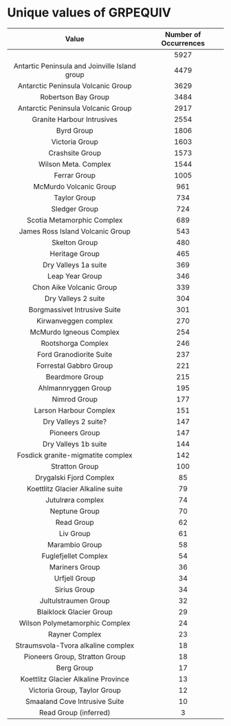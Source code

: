 
Unique values of GRPEQUIV
=========================

|Value|Number of Occurrences|
| :---: | :---: |
| |5927|
|Antartic Peninsula and Joinville Island group |4479|
|Antarctic Peninsula Volcanic Group |3629|
|Robertson Bay Group|3484|
|Antarctic Peninsula Volcanic Group|2917|
|Granite Harbour Intrusives|2554|
|Byrd Group|1806|
|Victoria Group|1603|
|Crashsite Group|1573|
|Wilson Meta. Complex|1544|
|Ferrar Group|1005|
|McMurdo Volcanic Group|961|
|Taylor Group|734|
|Sledger Group|724|
|Scotia Metamorphic Complex|689|
|James Ross Island Volcanic Group|543|
|Skelton Group|480|
|Heritage Group|465|
|Dry Valleys 1a suite|369|
|Leap Year Group|346|
|Chon Aike Volcanic Group|339|
|Dry Valleys 2 suite|304|
|Borgmassivet Intrusive Suite|301|
|Kirwanveggen complex|270|
|McMurdo Igneous Complex|254|
|Rootshorga Complex|246|
|Ford Granodiorite Suite|237|
|Forrestal Gabbro Group|221|
|Beardmore Group|215|
|Ahlmannryggen Group|195|
|Nimrod Group|177|
|Larson Harbour Complex|151|
|Dry Valleys 2 suite?|147|
|Pioneers Group|147|
|Dry Valleys 1b suite|144|
|Fosdick granite-migmatite complex|142|
|Stratton Group|100|
|Drygalski Fjord Complex|85|
|Koettlitz Glacier Alkaline suite|79|
|Jutulrøra complex|74|
|Neptune Group|70|
|Read Group|62|
|Liv Group|61|
|Marambio Group|58|
|Fuglefjellet Complex|54|
|Mariners Group|36|
|Urfjell Group|34|
|Sirius Group|34|
|Jultulstraumen Group|32|
|Blaiklock Glacier Group|29|
|Wilson Polymetamorphic Complex|24|
|Rayner Complex|23|
|Straumsvola-Tvora alkaline complex|18|
|Pioneers Group, Stratton Group|18|
|Berg Group|17|
|Koettlitz Glacier Alkaline Province|13|
|Victoria Group, Taylor Group|12|
|Smaaland Cove Intrusive Suite|10|
|Read Group (inferred)|3|
